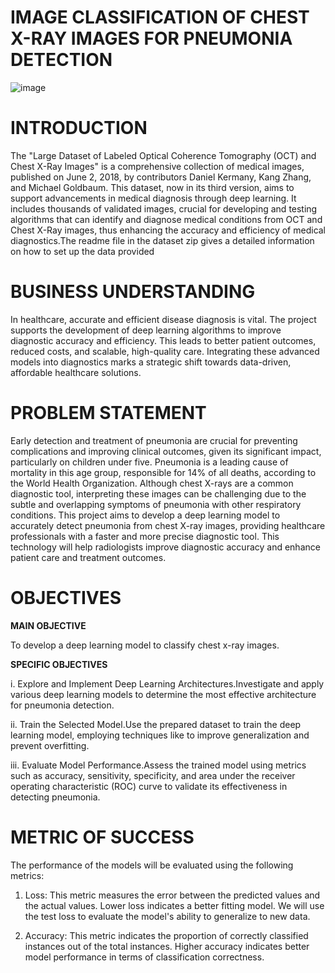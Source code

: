 
# **IMAGE CLASSIFICATION OF CHEST X-RAY IMAGES FOR PNEUMONIA DETECTION**

![image](https://github.com/itsyourgirlnicky/Chest-Xray/assets/74757320/bd475996-d2e8-4141-aab8-bd0d8a372c18)

# **INTRODUCTION**
The "Large Dataset of Labeled Optical Coherence Tomography (OCT) and Chest X-Ray Images" is a comprehensive collection of medical images, published on June 2, 2018, by contributors Daniel Kermany, Kang Zhang, and Michael Goldbaum. This dataset, now in its third version, aims to support advancements in medical diagnosis through deep learning. It includes thousands of validated images, crucial for developing and testing algorithms that can identify and diagnose medical conditions from OCT and Chest X-Ray images, thus enhancing the accuracy and efficiency of medical diagnostics.The readme file in the dataset zip gives a detailed information on how to set up the data provided 

# **BUSINESS UNDERSTANDING**
In healthcare, accurate and efficient disease diagnosis is vital. The project supports the development of deep learning algorithms to improve diagnostic accuracy and efficiency. This leads to better patient outcomes, reduced costs, and scalable, high-quality care. Integrating these advanced models into diagnostics marks a strategic shift towards data-driven, affordable healthcare solutions.

# **PROBLEM STATEMENT**

Early detection and treatment of pneumonia are crucial for preventing complications and improving clinical outcomes, given its significant impact, particularly on children under five. Pneumonia is a leading cause of mortality in this age group, responsible for 14% of all deaths, according to the World Health Organization. Although chest X-rays are a common diagnostic tool, interpreting these images can be challenging due to the subtle and overlapping symptoms of pneumonia with other respiratory conditions. This project aims to develop a deep learning model to accurately detect pneumonia from chest X-ray images, providing healthcare professionals with a faster and more precise diagnostic tool. This technology will help radiologists improve diagnostic accuracy and enhance patient care and treatment outcomes.


# **OBJECTIVES**
**MAIN OBJECTIVE**

To develop a deep learning model to classify chest x-ray images.

**SPECIFIC OBJECTIVES**

i. Explore and Implement Deep Learning Architectures.Investigate and apply various deep learning models to determine the most effective architecture for pneumonia detection.

ii. Train the Selected Model.Use the prepared dataset to train the deep learning model, employing techniques like to improve generalization and prevent overfitting.

iii. Evaluate Model Performance.Assess the trained model using metrics such as accuracy, sensitivity, specificity, and area under the receiver operating characteristic (ROC) curve to validate its effectiveness in detecting pneumonia.


# **METRIC OF SUCCESS**

The performance of the models will be evaluated using the following metrics:

1. Loss: This metric measures the error between the predicted values and the actual values. Lower loss indicates a better fitting model. We will use the test loss to evaluate the model's ability to generalize to new data.


2. Accuracy: This metric indicates the proportion of correctly classified instances out of the total instances. Higher accuracy indicates better model performance in terms of classification correctness.



